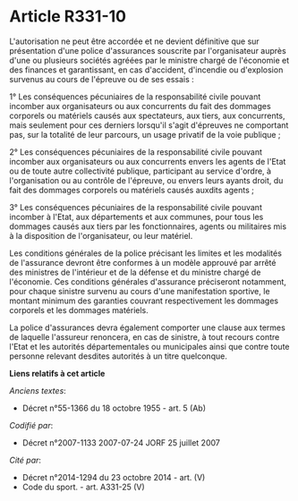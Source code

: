 # Article R331-10

L'autorisation ne peut être accordée et ne devient définitive que sur présentation d'une police d'assurances souscrite par
l'organisateur auprès d'une ou plusieurs sociétés agréées par le ministre chargé de l'économie et des finances et
garantissant, en cas d'accident, d'incendie ou d'explosion survenus au cours de l'épreuve ou de ses essais :

1° Les conséquences pécuniaires de la responsabilité civile pouvant incomber aux organisateurs ou aux concurrents du fait des
dommages corporels ou matériels causés aux spectateurs, aux tiers, aux concurrents, mais seulement pour ces derniers
lorsqu'il s'agit d'épreuves ne comportant pas, sur la totalité de leur parcours, un usage privatif de la voie publique ;

2° Les conséquences pécuniaires de la responsabilité civile pouvant incomber aux organisateurs ou aux concurrents envers les
agents de l'Etat ou de toute autre collectivité publique, participant au service d'ordre, à l'organisation ou au contrôle de
l'épreuve, ou envers leurs ayants droit, du fait des dommages corporels ou matériels causés auxdits agents ;

3° Les conséquences pécuniaires de la responsabilité civile pouvant incomber à l'Etat, aux départements et aux communes, pour
tous les dommages causés aux tiers par les fonctionnaires, agents ou militaires mis à la disposition de l'organisateur, ou
leur matériel.

Les conditions générales de la police précisant les limites et les modalités de l'assurance devront être conformes à un
modèle approuvé par arrêté des ministres de l'intérieur et de la défense et du ministre chargé de l'économie. Ces conditions
générales d'assurance préciseront notamment, pour chaque sinistre survenu au cours d'une manifestation sportive, le montant
minimum des garanties couvrant respectivement les dommages corporels et les dommages matériels.

La police d'assurances devra également comporter une clause aux termes de laquelle l'assureur renoncera, en cas de sinistre,
à tout recours contre l'Etat et les autorités départementales ou municipales ainsi que contre toute personne relevant
desdites autorités à un titre quelconque.

**Liens relatifs à cet article**

_Anciens textes_:

  - Décret n°55-1366 du 18 octobre 1955 - art. 5 (Ab)

_Codifié par_:

  - Décret n°2007-1133 2007-07-24 JORF 25 juillet 2007

_Cité par_:

  - Décret n°2014-1294 du 23 octobre 2014 - art. (V)
  - Code du sport. - art. A331-25 (V)
